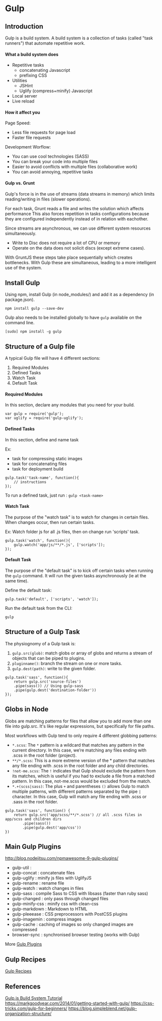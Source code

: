 
# Gulp

## Introduction

Gulp is a build system. A build system is a collection of tasks (called "task runners") that automate repetitive work.

#### What a build system does
- Repetitive tasks
	- concatenating Javascript
	- prefixing CSS
- Utilities
	- JSHint
	- Uglify (compress+minify)	Javascript
- Local server
- Live reload

#### How it affect you
Page Speed:

- Less file requests for page load
- Faster file requests

Development Worflow:

- You can use cool technologies (SASS)
- You can break your code into multiple files
- Easier to avoid conflicts with multiple files (collaborative work)
- You can avoid annoying, repetitive tasks

#### Gulp vs. Grunt

Gulp's force is in the use of streams (data streams in memory) which limits reading/writing in files (slower operations).

For each task, Grunt reads a file and writes the solution which affects performance
This also forces repetition in tasks configurations because they are configured independently instead of in relation with eachother.


Since streams are asynchronous, we can use different system resources simultaneously.

- Write to Disc does not require a lot of CPU or memory
- Operate on the data does not solicit discs (except extreme cases).

With GruntJS these steps take place sequentially which creates bottlenecks. With Gulp these are simultaneous, leading to a more intelligent use of the system.

## Install Gulp
Using npm, install Gulp (in node_modules/) and add it as a dependency (in package.json).

```
npm install gulp --save-dev
```

Gulp also needs to be installed globally to have `gulp` available on the command line.
```
[sudo] npm install -g gulp
```

## Structure of a Gulp file

A typical Gulp file will have 4 different sections:

1. Required Modules
2. Defined Tasks
3. Watch Task
4. Default Task

#### Required Modules

In this section, declare any modules that you need for your build.

```
var gulp = require('gulp');
var uglify = require('gulp-uglify');
```

#### Defined Tasks

In this section, define and name task  

Ex:

- task for compressing static images
- task for concatenating files
- task for deployment build

```
gulp.task('task-name', function(){
	// instructions
});
```
To run a defined task, just run : `gulp <task-name>`

#### Watch Task

The purpose of the "watch task" is to watch for changes in certain files. When changes occur, then run certain tasks.

Ex: Watch folder js for all .js files, then on change run 'scripts' task.

```
gulp.task('watch', function(){
	gulp.watch('app/js/**/*.js', ['scripts']);
});
```

#### Default Task

The purpose of the "default task" is to kick off certain tasks when running the `gulp` command. It will run the given tasks asynchronously (ie at the same time).

Define the default task:

```
gulp.task('default', ['scripts', 'watch']);
```

Run the default task from the CLI:

```
gulp
```

## Structure of a Gulp Task

The physiognomy of a Gulp task is:

1. `gulp.src(glob)`: match globs or array of globs and returns a stream of objects that can be piped to plugins.
2. `pluginname()`: branch the stream on one or more tasks.
3. `gulp.dest(path)`: write to the given folder.

```
gulp.task('sass', function(){
	return gulp.src('source-files')
	.pipe(sass()) // Using gulp-sass
	.pipe(gulp.dest('destination-folder'))
});
```

## Globs in Node

Globs are matching patterns for files that allow you to add more than one file into gulp.src. It's like regular expressions, but specifically for file paths.

Most workflows with Gulp tend to only require 4 different globbing patterns:

- `*.scss`: The `*` pattern is a wildcard that matches any pattern in the current directory. In this case, we’re matching any files ending with .scss in the root folder (project).
- `**/*.scss`: This is a more extreme version of the * pattern that matches any file ending with .scss in the root folder and any child directories.
- `!not-me.scss`: The `!` indicates that Gulp should exclude the pattern from its matches, which is useful if you had to exclude a file from a matched pattern. In this case, not-me.scss would be excluded from the match.
- `*.+(scss|sass)`: The plus `+` and parentheses `()` allows Gulp to match multiple patterns, with different patterns separated by the pipe `|` character. In this case, Gulp will match any file ending with .scss or .sass in the root folder.

```
gulp.task('sass', function() {
	return gulp.src('app/scss/**/*.scss') // all .scss files in app/scss and children dirs
		.pipe(sass())
		.pipe(gulp.dest('app/css'))
})
```

## Main Gulp Plugins
http://blog.nodejitsu.com/npmawesome-9-gulp-plugins/

- gulp-util :
- gulp-concat : concatenate files
- gulp-uglify : minify js files with UglifyJS
- gulp-rename : rename file
- gulp-watch : watch changes in files
- gulp-sass : compile Sass to CSS with libsass (faster than ruby sass)
- gulp-changed : only pass through changed files
- gulp-minify-css : minify css with clean-css
- gulp-markdown : Markdown to HTML
- gulp-pleeease : CSS preprocessors with PostCSS plugins
- gulp-imagemin : compress images
- gulp-cache : caching of images so only changed images are compressed
- browser-sync : synchronised browser testing (works with Gulp)

More [Gulp Plugins](http://gulpjs.com/plugins/)

## Gulp Recipes

[Gulp Recipes](https://github.com/gulpjs/gulp/tree/master/docs/recipes)

## References

[Gulp.js Build System Tutorial](https://www.youtube.com/watch?v=LmdT2zhFmn4&list=PLv1YUP7gO_viROuRcGsDCNM-FUVgMYb_G)  
https://markgoodyear.com/2014/01/getting-started-with-gulp/
https://css-tricks.com/gulp-for-beginners/
https://blog.simpleblend.net/gulp-organization-structure/
